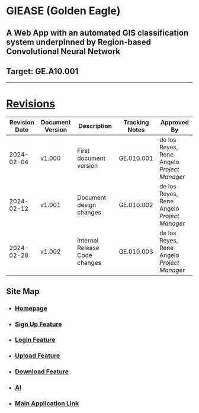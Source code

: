 # GIEASE (Golden Eagle)
## A Web App with an automated GIS classification system underpinned by Region-based Convolutional Neural Network
## Target:  GE.A10.001
_______________________________________
# [Revisions](https://github.com/rendznicoy/golden-eagle/blob/main/Details/REVISIONS.md)
| Revision Date       | Document Version | Description                | Tracking Notes          | Approved By          |
|----------|-------------------|----------------------------|-------------------------|----------------------|
| 2024-02-04      | v1.000               | First document version               | GE.010.001               | de los Reyes, Rene Angelo<br>*Project Manager* |
| 2024-02-12      | v1.001               | Document design changes               | GE.010.002               | de los Reyes, Rene Angelo<br>*Project Manager* |
| 2024-02-28      | v1.002               | Internal Release Code changes               | GE.010.003               | de los Reyes, Rene Angelo<br>*Project Manager* |

## Site Map

* ### [Homepage](https://github.com/rendznicoy/golden-eagle/blob/main/Details/HOMEPAGE.md)

* ### [Sign Up Feature](https://github.com/rendznicoy/golden-eagle/blob/main/Details/SIGNUP.md)

* ### [Login Feature](https://github.com/rendznicoy/golden-eagle/blob/main/Details/LOGIN.md)

* ### [Upload Feature](https://github.com/rendznicoy/golden-eagle/blob/main/Details/UPLOAD.md)

* ### [Download Feature](https://github.com/rendznicoy/golden-eagle/blob/main/Details/DOWNLOAD.md)

* ### [AI](https://github.com/rendznicoy/golden-eagle/blob/main/Details/AI.md)

* ### [Main Application Link](https://github.com/rendznicoy/GoldenEagle)

